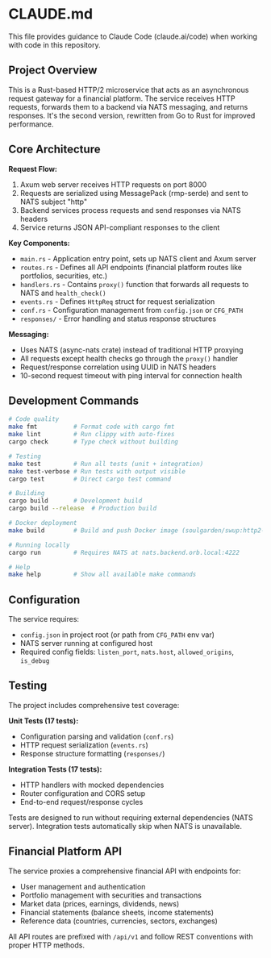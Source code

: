 # CLAUDE.md

This file provides guidance to Claude Code (claude.ai/code) when working with code in this repository.

## Project Overview

This is a Rust-based HTTP/2 microservice that acts as an asynchronous request gateway for a financial platform. The service receives HTTP requests, forwards them to a backend via NATS messaging, and returns responses. It's the second version, rewritten from Go to Rust for improved performance.

## Core Architecture

**Request Flow:**
1. Axum web server receives HTTP requests on port 8000
2. Requests are serialized using MessagePack (rmp-serde) and sent to NATS subject "http"
3. Backend services process requests and send responses via NATS headers
4. Service returns JSON API-compliant responses to the client

**Key Components:**
- `main.rs` - Application entry point, sets up NATS client and Axum server
- `routes.rs` - Defines all API endpoints (financial platform routes like portfolios, securities, etc.)
- `handlers.rs` - Contains `proxy()` function that forwards all requests to NATS and `health_check()`
- `events.rs` - Defines `HttpReq` struct for request serialization
- `conf.rs` - Configuration management from `config.json` or `CFG_PATH`
- `responses/` - Error handling and status response structures

**Messaging:**
- Uses NATS (async-nats crate) instead of traditional HTTP proxying
- All requests except health checks go through the `proxy()` handler
- Request/response correlation using UUID in NATS headers
- 10-second request timeout with ping interval for connection health

## Development Commands

```bash
# Code quality
make fmt          # Format code with cargo fmt
make lint         # Run clippy with auto-fixes
cargo check       # Type check without building

# Testing
make test         # Run all tests (unit + integration)
make test-verbose # Run tests with output visible
cargo test        # Direct cargo test command

# Building
cargo build       # Development build
cargo build --release  # Production build

# Docker deployment
make build        # Build and push Docker image (soulgarden/swup:http2-0.1.3)

# Running locally
cargo run         # Requires NATS at nats.backend.orb.local:4222

# Help
make help         # Show all available make commands
```

## Configuration

The service requires:
- `config.json` in project root (or path from `CFG_PATH` env var)
- NATS server running at configured host
- Required config fields: `listen_port`, `nats.host`, `allowed_origins`, `is_debug`

## Testing

The project includes comprehensive test coverage:

**Unit Tests (17 tests):**
- Configuration parsing and validation (`conf.rs`)
- HTTP request serialization (`events.rs`)
- Response structure formatting (`responses/`)

**Integration Tests (17 tests):**
- HTTP handlers with mocked dependencies
- Router configuration and CORS setup
- End-to-end request/response cycles

Tests are designed to run without requiring external dependencies (NATS server).
Integration tests automatically skip when NATS is unavailable.

## Financial Platform API

The service proxies a comprehensive financial API with endpoints for:
- User management and authentication
- Portfolio management with securities and transactions
- Market data (prices, earnings, dividends, news)
- Financial statements (balance sheets, income statements)
- Reference data (countries, currencies, sectors, exchanges)

All API routes are prefixed with `/api/v1` and follow REST conventions with proper HTTP methods.
